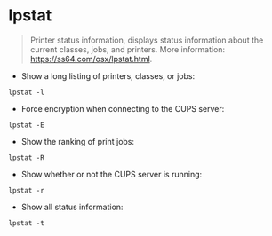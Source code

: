 # lpstat

> Printer status information, displays status information about the current classes, jobs, and printers.
> More information: <https://ss64.com/osx/lpstat.html>.

- Show a long listing of printers, classes, or jobs:

`lpstat -l`

- Force encryption when connecting to the CUPS server:

`lpstat -E`

- Show the ranking of print jobs:

`lpstat -R`

- Show whether or not the CUPS server is running:

`lpstat -r`

- Show all status information:

`lpstat -t`
